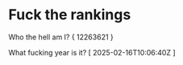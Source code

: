 # Fuck the rankings

Who the hell am I?
{ 12263621 }

What fucking year is it?
[ 2025-02-16T10:06:40Z ]
